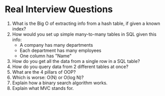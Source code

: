 # Real Interview Questions

1. What is the Big O of extracting info from a hash table, if given a known index?
2. How would you set up simple many-to-many tables in SQL given this info:
   - A company has many departments
   - Each department has many employees
   - One column has "Name"
3. How do you get all the data from a single row in a SQL table?
4. How do you query data from 2 different tables at once?
5. What are the 4 pillars of OOP?
6. Which is worse: O(N) or O(log N)?
7. Explain how a binary search algorithm works.
8. Explain what MVC stands for.
